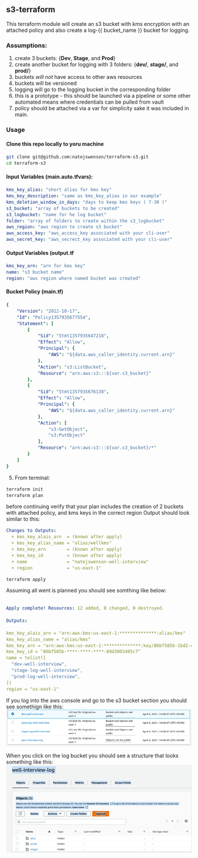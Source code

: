 ## s3-terraform
This terraform module will create an s3 bucket with kms encryption with an attached policy and also create a log-{{ bucket_name }} bucket for logging.

### Assumptions:
1. create 3 buckets: {**Dev**, **Stage**, and **Prod**}
2. create another bucket for logging with 3 folders: {**dev/**, **stage/**, and **prod/**}
3. buckets *will not* have access to other aws resources
4. buckets will be versioned
5. logging will go to the logging bucket in the corresponding folder
6. this is a prototype - this should be launched via a pipeline or some other automated means where credentials can be pulled from vault
7. policy should be attached via a var for simplicity sake it was included in main.

### Usage
#### Clone this repo locally to yoru machine
 ```sh
git clone git@github.com:natejswenson/terraform-s3.git
cd terraform-s3
```
#### Input Variables (main.auto.tfvars):
```yml
kms_key_alias: "short alias for kms key"
kms_key_description: "same as kms_key_alias in our example"
kms_deletion_window_in_days: "days to keep kms keys ( 7-30 )"
s3_bucket: "array of buckets to be created"
s3_logbucket: "name for he log bucket"
folder: "array of folders to create within the s3_logbucket"
aws_region: "aws region to create s3 bucket"
aws_access_key: "aws_access_key associated with your cli-user" 
aws_secret_key: "aws_secrect_key associated with your cli-user"
```
#### Output Variables (output.tf
```yml
kms_key_arn: "arn for kms key"
name: "s3 bucket name"
region: "aws region where named bucket was created"
```
#### Bucket Policy (main.tf)
```yml
{
    "Version": "2012-10-17",
    "Id": "Policy1357935677554",
    "Statement": [
        {
            "Sid": "Stmt1357935647218",
            "Effect": "Allow",
            "Principal": {
                "AWS": "${data.aws_caller_identity.current.arn}"
            },
            "Action": "s3:ListBucket",
            "Resource": "arn:aws:s3:::${var.s3_bucket}"
        },
        {
            "Sid": "Stmt1357935676138",
            "Effect": "Allow",
            "Principal": {
                "AWS": "${data.aws_caller_identity.current.arn}"
            },
            "Action": [
                "s3:GetObject",
                "s3:PutObject"
            ],
            "Resource": "arn:aws:s3:::${var.s3_bucket}/*"
        }
    ]
}
```
5. From terminal:
```sh
terraform init
terraform plan
```
before continuing verify that your plan includes the creation of 2 buckets with attached policy, and kms keys in the correct region Output should look similar to this:
```yml
Changes to Outputs:
  + kms_key_alais_arn  = (known after apply)
  + kms_key_alias_name = "alias/wellkms"
  + kms_key_arn        = (known after apply)
  + kms_key_id         = (known after apply)
  + name               = "natejswenson-well-interview"
  + region             = "us-east-1"
```
```sh
terraform apply
```
Assuming all went is planned you should see somthing like below:
```yml

Apply complete! Resources: 12 added, 0 changed, 0 destroyed.

Outputs:

kms_key_alais_arn = "arn:aws:kms:us-east-1:**************:alias/kms"
kms_key_alias_name = "alias/kms"
kms_key_arn = "arn:aws:kms:us-east-1:**************:key/86bf585b-1bd2-45fb-91d4-89d3003495c7"
kms_key_id = "86bf585b-****-****-****-89d3003495c7"
name = tolist([
  "dev-well-interview",
  "stage-log-well-interview",
  "prod-log-well-interview",
])
region = "us-east-1"
```
If you log into the aws console and go to the s3 bucket section you should see somethign like this:
![GitHub Logo](/images/s3.png)

When you click on the log bucket you should see a structure that looks something like this:
![test](/images/s3-log.png)


